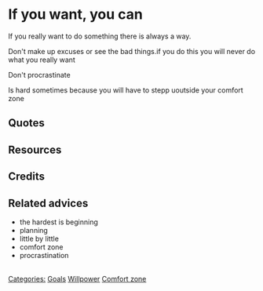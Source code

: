 # If you want, you can

If you really want to do something there is always a way.

Don't make up excuses or see the bad things.if you do this you will never do what you really want

Don't procrastinate

Is hard sometimes because you will have to stepp uoutside your comfort zone

## Quotes

## Resources

## Credits

## Related advices

- the hardest is beginning
- planning
- little by little
- comfort zone
- procrastination

<br/>[Categories:](../Categories/index.md) [Goals](../Categories/Goals.md) [Willpower](../Categories/Willpower.md) [Comfort zone](../Categories/Comfort%20zone.md)